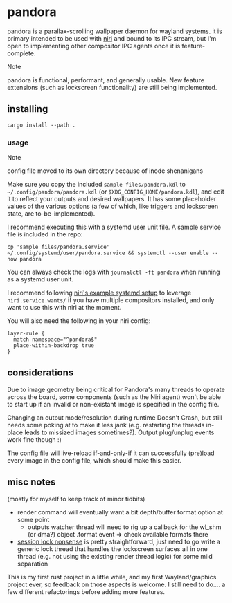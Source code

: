 # pandora

pandora is a parallax-scrolling wallpaper daemon for wayland systems.
it is primary intended to be used with [niri](https://github.com/yaLTeR/niri) and bound to its IPC stream,
but I'm open to implementing other compositor IPC agents once it is feature-complete.

> [!NOTE]
> pandora is functional, performant, and generally usable. New feature extensions (such as lockscreen functionality) are still being implemented.

## installing
    cargo install --path .

### usage

> [!NOTE]
> config file moved to its own directory because of inode shenanigans

Make sure you copy the included `sample files/pandora.kdl` to `~/.config/pandora/pandora.kdl`
(or `$XDG_CONFIG_HOME/pandora.kdl`), and edit it to reflect your outputs
and desired wallpapers. It has some placeholder values of the various options
(a few of which, like triggers and lockscreen state, are to-be-implemented).

I recommend executing this with a systemd user unit file. A sample service file is included in the repo:

    cp 'sample files/pandora.service' ~/.config/systemd/user/pandora.service && systemctl --user enable --now pandora

You can always check the logs with `journalctl -ft pandora` when running as a systemd user unit.

I recommend following [niri's example systemd setup](https://github.com/YaLTeR/niri/wiki/Example-systemd-Setup)
to leverage `niri.service.wants/` if you have multiple compositors installed, and only want to use this with niri at the moment.

You will also need the following in your niri config:

    layer-rule {
      match namespace="^pandora$"
      place-within-backdrop true
    }

## considerations

Due to image geometry being critical for Pandora's many threads to operate across the board,
some components (such as the Niri agent) won't be able to start up if an invalid or non-existant image is specified in
the config file.

Changing an output mode/resolution during runtime Doesn't Crash, but still needs some poking at to make it less jank (e.g. restarting the threads in-place leads to missized images sometimes?). Output plug/unplug events work fine though :)

The config file will live-reload if-and-only-if it can successfully (pre)load every image in the config file, which should make this easier.

## misc notes

(mostly for myself to keep track of minor tidbits)
* render command will eventually want a bit depth/buffer format option at some point
  * outputs watcher thread will need to rig up a callback for the wl_shm (or dma?) object .format event => check available formats there
* [session lock nonsense](https://wayland.app/protocols/ext-session-lock-v1) is pretty straightforward, just need to go write a generic lock thread
that handles the lockscreen surfaces all in one thread (e.g. not using the existing render thread logic) for some mild separation

This is my first rust project in a little while, and my first Wayland/graphics project ever, so feedback on
those aspects is welcome. I still need to do.... a few different refactorings before adding more features.
